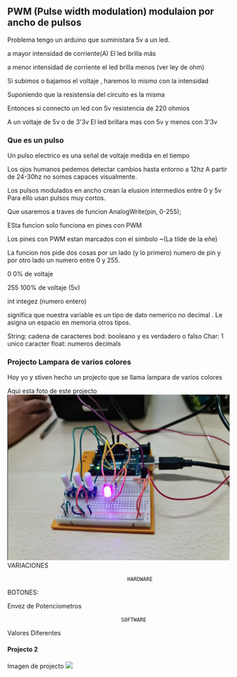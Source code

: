 ## PWM (Pulse width modulation) modulaion por ancho de pulsos 

Problema tengo un arduino que suministara 5v a un led.

a mayor intensidad de corriente(A) El led brilla más

a menor intensidad de corriente el led brilla menos (ver ley de ohm)

Si subimos o bajamos el voltaje , haremos lo mismo con la intensidad

Suponiendo que la resistensia del circuito es la misma 

Entonces si connecto un led con 5v resistencia de 220 ohmios 

A un voltaje de 5v o  de 3'3v
 El led brillara mas con 5v y menos con 3'3v 
 
 ### Que es un pulso
 
 Un pulso electrico es una señal de voltaje medida en el tiempo
 
 Los ojos humanos pedemos detectar cambios hasta entorno a 12hz 
 A partir de 24-30hz no somos capaces visualmente.
 
 Los pulsos modulados en ancho crean la elusion intermedios entre 0 y 5v 
 Para ello usan pulsos muy cortos.
 
 Que usaremos a traves de funcion 
  AnalogWrite(pin, 0-255);
  
  ESta funcion solo funciona en pines con PWM
  
  Los pines con PWM estan marcados con el simbolo ~(La tilde de la eñe)
  
  La funcion nos pide dos cosas 
  por un lado (y lo primero) numero de pin y por otro lado un numero entre 0 y 255.
  
  0   0% de voltaje 
  
  255   100% de voltaje (5v)
  
  
  
  int  integez (numero entero)
  
  significa que nuestra variable es un tipo de dato nemerico no decimal . Le asigna un espacio en memoria otros tipos.
  
  String:  cadena de caracteres
  bod:  booleano y es verdadero o falso
  Char:  1 unico caracter
  float:  numeros decimals
 ### Projecto Lampara de varios colores
 Hoy yo y stiven hecho un projecto que se llama lampara de varios colores
 
 Aqui esta foto de este projecto 
 ![](https://raw.githubusercontent.com/St1v3n3223/Arduino/main/Captura%20de%20pantalla%20de%202021-11-09%2012-05-19.png)
  VARIACIONES
 
                                          HARDWARE 
   

BOTONES:

Envez de Potenciometros

                                        SOFTWARE
Valores Diferentes


#### Projecto 2

Imagen de projecto
![](https://raw.githubusercontent.com/St1v3n3223/Arduino/main/Captura%20de%20pantalla%20de%202021-11-09%2013-53-42.png9)



